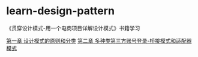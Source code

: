 # learn-design-pattern
《贯穿设计模式-用一个电商项目详解设计模式》书籍学习

[第一章 设计模式的原则和分类](a-principles-and-classifications/README.md)
[第二章 多种类第三方账号登录-桥接模式和适配器模式](b-bridge-mode-and-adapter-mode/README.md)
